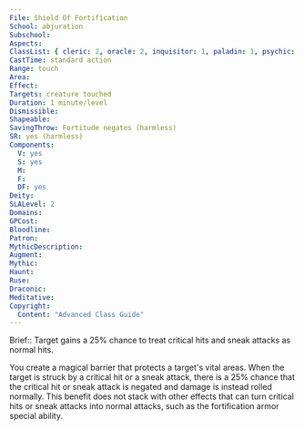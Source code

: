 ```yaml
---
File: Shield Of Fortification
School: abjuration
Subschool: 
Aspects: 
ClassList: { cleric: 2, oracle: 2, inquisitor: 1, paladin: 1, psychic: 2 }
CastTime: standard action
Range: touch
Area: 
Effect: 
Targets: creature touched
Duration: 1 minute/level
Dismissible: 
Shapeable: 
SavingThrow: Fortitude negates (harmless)
SR: yes (harmless)
Components:
  V: yes
  S: yes
  M: 
  F: 
  DF: yes
Deity: 
SLALevel: 2
Domains: 
GPCost: 
Bloodline: 
Patron: 
MythicDescription: 
Augment: 
Mythic: 
Haunt: 
Ruse: 
Draconic: 
Meditative: 
Copyright:
  Content: "Advanced Class Guide"
---
```

Brief:: Target gains a 25% chance to treat critical hits and sneak attacks as normal hits.

You create a magical barrier that protects a target's vital areas. When the target is struck by a critical hit or a sneak attack, there is a 25% chance that the critical hit or sneak attack is negated and damage is instead rolled normally.  This benefit does not stack with other effects that can turn critical hits or sneak attacks into normal attacks, such as the fortification armor special ability.
